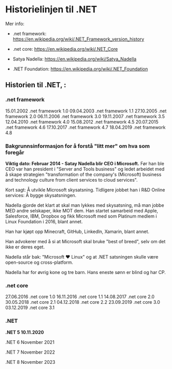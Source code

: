# Historielinjen til .NET

Mer info: 

* .net framework: https://en.wikipedia.org/wiki/.NET_Framework_version_history

* .net core: https://en.wikipedia.org/wiki/.NET_Core 

* Satya Nadella: https://en.wikipedia.org/wiki/Satya_Nadella
* .NET Foundation: https://en.wikipedia.org/wiki/.NET_Foundation

## Historien til .NET, : 

### **.net framework**

15.01.2002	.net framework 1.0
09.04.2003	.net framework 1.1
27.10.2005	.net framework 2.0
06.11.2006	.net framework 3.0
19.11.2007	.net framework 3.5
12.04.2010	.net framework 4.0
15.08.2012	.net framework 4.5
20.07.2015	.net framework 4.6
17.10.2017	.net framework 4.7
18.04.2019	.net framework 4.8

### Bakgrunnsinformasjon for å forstå "litt mer" om hva som foregår

**Viktig dato: Februar 2014 - Satay Nadella blir CEO i Microsoft.** 
Før han ble CEO var han president i "Server and Tools business" og ledet arbeidet med å skape strategien "transformation of the company's (Microsoft) business and technology culture from client services to cloud services".  

Kort sagt: Å utvikle Microsoft skysatsning. 
Tidligere jobbet han i R&D Online services: Å bygge skysatsningen. 

Nadella gjorde det klart at skal man lykkes med skysatsning, må man jobbe MED andre selskaper, ikke MOT dem. Han startet samarbeid med Apple, Salesforce, IBM, Dropbox og fikk Microsoft med som Platinum medlem i Linux Foundation i 2016, blant annet. 

Han har kjøpt opp Minecraft, GitHub, LinkedIn, Xamarin, blant annet. 

Han advokerer med å si at Microsoft skal bruke "best of breed", selv om det ikke er deres eget. 

Nadella står bak: "Microsoft ❤️ Linux" og at .NET satsningen skulle være open-source og cross-platform. 

Nadella har for øvrig kone og tre barn. Hans eneste sønn er blind og har CP.  

### **.net core**

27.06.2016	.net core 1.0
16.11.2016	.net core 1.1
14.08.2017	.net core 2.0
30.05.2018	.net core 2.1
04.12.2018	.net core 2.2
23.09.2019	.net core 3.0
03.12.2019	.net core 3.1

### **.NET**

**.NET 5	10.11.2020**

.NET 6 	November 2021

.NET 7	November 2022

.NET 8	November 2023

